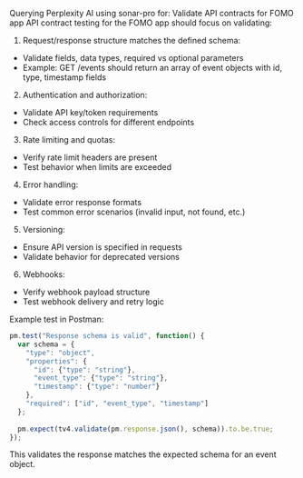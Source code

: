 Querying Perplexity AI using sonar-pro for: Validate API contracts for FOMO app
API contract testing for the FOMO app should focus on validating:

1. Request/response structure matches the defined schema:
- Validate fields, data types, required vs optional parameters
- Example: GET /events should return an array of event objects with id, type, timestamp fields

2. Authentication and authorization:
- Validate API key/token requirements
- Check access controls for different endpoints

3. Rate limiting and quotas:
- Verify rate limit headers are present
- Test behavior when limits are exceeded

4. Error handling:
- Validate error response formats
- Test common error scenarios (invalid input, not found, etc.)

5. Versioning:
- Ensure API version is specified in requests
- Validate behavior for deprecated versions

6. Webhooks:
- Verify webhook payload structure 
- Test webhook delivery and retry logic

Example test in Postman:

```javascript
pm.test("Response schema is valid", function() {
  var schema = {
    "type": "object",
    "properties": {
      "id": {"type": "string"},
      "event_type": {"type": "string"},
      "timestamp": {"type": "number"}
    },
    "required": ["id", "event_type", "timestamp"]
  };
  
  pm.expect(tv4.validate(pm.response.json(), schema)).to.be.true;
});
```

This validates the response matches the expected schema for an event object.